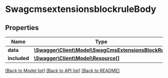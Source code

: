 # SwagcmsextensionsblockruleBody

## Properties
Name | Type | Description | Notes
------------ | ------------- | ------------- | -------------
**data** | [**\Swagger\Client\Model\SwagCmsExtensionsBlockRule**](SwagCmsExtensionsBlockRule.md) |  | [optional] 
**included** | [**\Swagger\Client\Model\Resource[]**](Resource.md) |  | [optional] 

[[Back to Model list]](../../README.md#documentation-for-models) [[Back to API list]](../../README.md#documentation-for-api-endpoints) [[Back to README]](../../README.md)

